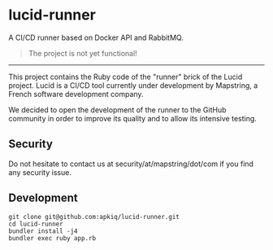 # lucid-runner

A CI/CD runner based on Docker API and RabbitMQ.

> The project is not yet functional!

---

This project contains the Ruby code of the "runner" brick of the Lucid project. Lucid is a CI/CD tool currently under development by Mapstring, a French software development company.

We decided to open the development of the runner to the GitHub community in order to improve its quality and to allow its intensive testing.

## Security

Do not hesitate to contact us at security/at/mapstring/dot/com if you find any security issue.

## Development

```
git clone git@github.com:apkiq/lucid-runner.git
cd lucid-runner
bundler install -j4
bundler exec ruby app.rb
```